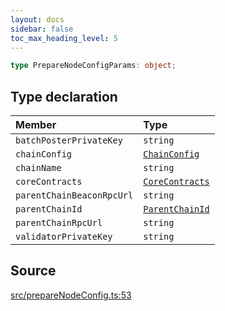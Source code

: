 ```yaml
---
layout: docs
sidebar: false
toc_max_heading_level: 5
---
```


```ts
type PrepareNodeConfigParams: object;
```

## Type declaration

| Member                    | Type                                                                       |
| :------------------------ | :------------------------------------------------------------------------- |
| `batchPosterPrivateKey`   | `string`                                                                   |
| `chainConfig`             | [`ChainConfig`](../../types/ChainConfig/type-aliases/ChainConfig.md)       |
| `chainName`               | `string`                                                                   |
| `coreContracts`           | [`CoreContracts`](../../types/CoreContracts/type-aliases/CoreContracts.md) |
| `parentChainBeaconRpcUrl` | `string`                                                                   |
| `parentChainId`           | [`ParentChainId`](../../types/ParentChain/type-aliases/ParentChainId.md)   |
| `parentChainRpcUrl`       | `string`                                                                   |
| `validatorPrivateKey`     | `string`                                                                   |

## Source

[src/prepareNodeConfig.ts:53](https://github.com/OffchainLabs/arbitrum-orbit-sdk/blob/9d5595a042e42f7d6b9af10a84816c98ea30f330/src/prepareNodeConfig.ts#L53)
